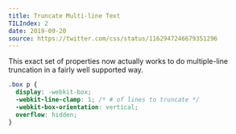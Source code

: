 ```yaml
---
title: Truncate Multi-line Text
TILIndex: 2
date: 2019-09-20
source: https://twitter.com/css/status/1162947246679351296
---
```


This exact set of properties now actually works to do multiple-line truncation in a fairly well supported way.

```css
.box p {
  display: -webkit-box;
  -webkit-line-clamp: 1; /* # of lines to truncate */
  -webkit-box-orientation: vertical;
  overflow: hidden;
}
```
